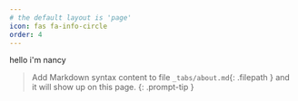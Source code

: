 ```yaml
---
# the default layout is 'page'
icon: fas fa-info-circle
order: 4
---
```


hello i'm nancy

> Add Markdown syntax content to file `_tabs/about.md`{: .filepath } and it will show up on this page.
{: .prompt-tip }
